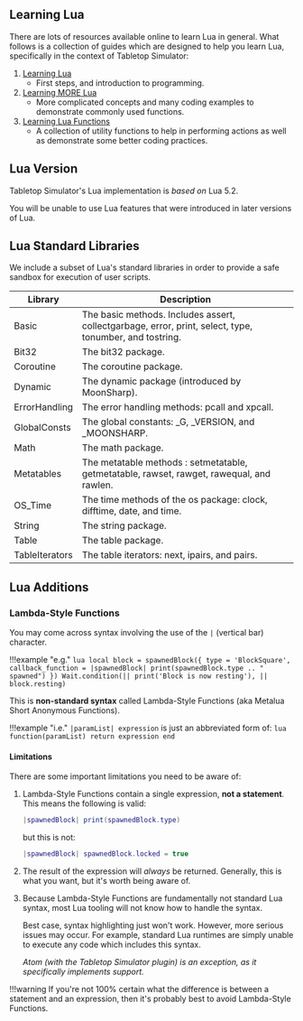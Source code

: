 ## Learning Lua

There are lots of resources available online to learn Lua in general. What follows is a collection of guides which are
designed to help you learn Lua, specifically in the context of Tabletop Simulator:

1. [Learning Lua](http://steamcommunity.com/sharedfiles/filedetails/?id=714904631)
    * First steps, and introduction to programming.
2. [Learning MORE Lua](http://steamcommunity.com/sharedfiles/filedetails/?id=879449506)
    * More complicated concepts and many coding examples to demonstrate commonly used functions.
3. [Learning Lua Functions](http://steamcommunity.com/sharedfiles/filedetails/?id=752690530)
    * A collection of utility functions to help in performing actions as well as demonstrate some better coding practices.

## Lua Version

Tabletop Simulator's Lua implementation is _based on_ Lua 5.2.

You will be unable to use Lua features that were introduced in later versions of Lua.

## Lua Standard Libraries

We include a subset of Lua's standard libraries in order to provide a safe sandbox for execution of user scripts.

Library | Description
--------- | ------------
Basic | The basic methods. Includes assert, collectgarbage, error, print, select, type, tonumber, and tostring.
Bit32 | The bit32 package.
Coroutine | The coroutine package.
Dynamic | The dynamic package (introduced by MoonSharp).
ErrorHandling | The error handling methods: pcall and xpcall.
GlobalConsts | The global constants: _G, _VERSION, and _MOONSHARP.
Math | The math package.
Metatables | The metatable methods : setmetatable, getmetatable, rawset, rawget, rawequal, and rawlen.
OS_Time | The time methods of the os package: clock, difftime, date, and time.
String | The string package.
Table | The table package.
TableIterators | The table iterators: next, ipairs, and pairs.

## Lua Additions

### Lambda-Style Functions

You may come across syntax involving the use of the `|` (vertical bar) character.

!!!example "e.g."
    ```lua
    local block = spawnedBlock({
        type = 'BlockSquare',
        callback_function = |spawnedBlock| print(spawnedBlock.type .. " spawned")
    })
    Wait.condition(|| print('Block is now resting'), || block.resting)
    ```

This is **non-standard syntax** called Lambda-Style Functions (aka Metalua Short Anonymous Functions).

!!!example "i.e."
    `|paramList| expression` is just an abbreviated form of:
    ```lua
    function(paramList)
        return expression
    end
    ```

#### Limitations

There are some important limitations you need to be aware of:

1. Lambda-Style Functions contain a single expression, **not a statement**. This means the following is valid:
    ```lua
    |spawnedBlock| print(spawnedBlock.type)
    ```
    but this is not:
    ```lua
    |spawnedBlock| spawnedBlock.locked = true
    ```
2. The result of the expression will _always_ be returned. Generally, this is what you want, but it's worth being aware
   of.
3. Because Lambda-Style Functions are fundamentally not standard Lua syntax, most Lua tooling will not know how to
    handle the syntax.
    
    Best case, syntax highlighting just won't work. However, more serious issues may occur. For example, standard Lua
    runtimes are simply unable to execute any code which includes this syntax.
    
    _Atom (with the Tabletop Simulator plugin) is an exception, as it specifically implements support._

!!!warning
	If you're not 100% certain what the difference is between a statement and an expression, then it's probably best to 
    avoid Lambda-Style Functions.
